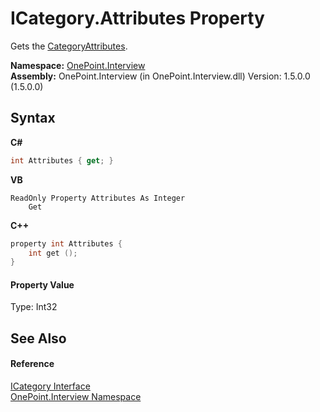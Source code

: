 # ICategory.Attributes Property 
 

Gets the <a href="T_OnePoint_Interview_CategoryAttributes">CategoryAttributes</a>.

**Namespace:**&nbsp;<a href="N_OnePoint_Interview">OnePoint.Interview</a><br />**Assembly:**&nbsp;OnePoint.Interview (in OnePoint.Interview.dll) Version: 1.5.0.0 (1.5.0.0)

## Syntax

**C#**<br />
``` C#
int Attributes { get; }
```

**VB**<br />
``` VB
ReadOnly Property Attributes As Integer
	Get
```

**C++**<br />
``` C++
property int Attributes {
	int get ();
}
```


#### Property Value
Type: Int32

## See Also


#### Reference
<a href="T_OnePoint_Interview_ICategory">ICategory Interface</a><br /><a href="N_OnePoint_Interview">OnePoint.Interview Namespace</a><br />